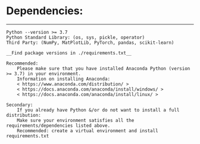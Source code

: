 # Dependencies:
------------
    Python --version >= 3.7
    Python Standard Library: (os, sys, pickle, operator)
    Third Party: (NumPy, MatPlotLib, PyTorch, pandas, scikit-learn)

    __Find package versions in ./requirements.txt__

    Recommended:
        Please make sure that you have installed Anaconda Python (version >= 3.7) in your environment.
        Information on installing Anaconda:
        < https://www.anaconda.com/distribution/ >
        < https://docs.anaconda.com/anaconda/install/windows/ >
        < https://docs.anaconda.com/anaconda/install/linux/ >

    Secondary:
        If you already have Python &/or do not want to install a full distribution:
        Make sure your environment satisfies all the requirements/dependencies listed above.
        Recommended: create a virtual environment and install requirements.txt